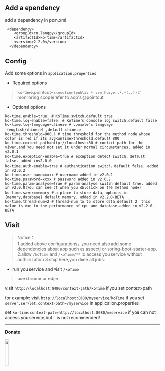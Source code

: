 ## Add a ependency

add a dependency in pom.xml.


```
 <dependency>
    <groupId>cn.langpy</groupId>
    <artifactId>ko-time</artifactId>
    <version>2.2.0</version>
  </dependency>
```

## Config

Add some options in `application.properties`

* Required options

> 
> ko-time.pointcut=`execution(public * com.huoyo..*.*(..))` # monitoring scope(refer to aop's @pointcut
>


* Optional options

```
ko-time.enable=true  # KoTime switch,default true
ko-time.log-enable=false  # KoTime's console log switch,default false
ko-time.log-language=chinese # console's language（english/chinese）,default chinese  
ko-time.threshold=800.0 # time threshold for the method node whose color is red if its avgRunTime>threshold,default 800  
ko-time.context-path=http://localhost:80 # context path for the viwer,and you need not set it under normal circumstances. added in v2.0.1
ko-time.exception-enable=true # exception detect switch，default false. added inv2.0.0
ko-time.auth-enable=true # authentication switch，default false. added in v2.0.2
ko-time.user-name=xxxx # username added in v2.0.2 
ko-time.password=xxxx # password added in v2.0.2 
ko-time.param-analyse=true # param-analyse switch default true. added in v2.0.8(you can see it when you dblclick on the method node) 
ko-time.saver=memory # a place to store data，options in {memory,database} default memory. added in v2.2.0-BETA 
ko-time.thread-num=2 # thread-num to to store data,default 2. this value is due to the performance of cpu and database.added in v2.2.0-BETA
```

## Visit

> Notice：    
> 1.added above configurations，you need also add some dependencies about aop such as aspectj or spring-boot-starter-aop.   
> 2.allow `/koTime` and `/koTime/**` to access you service without authorization
> 3.stop here,you done all jobs.  
                                   


* run you service and visit `/koTime`



> use chrome or edge

visit `http://localhost:8080/context-path/koTime`  if you set context-path

for example: visit `http://localhost:8080/myservice/koTime` if you set `server.servlet.context-path=/myservice` in application.properties

set `ko-time.context-path=http://localhost:8080/myservice` if you can not access you service,but it is not recommended!


---


**Donate**

<img src="v202/pay.jpg"  width="15%" height="15%">


